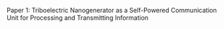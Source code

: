 Paper 1: Triboelectric Nanogenerator as a Self-Powered Communication Unit for Processing and Transmitting Information